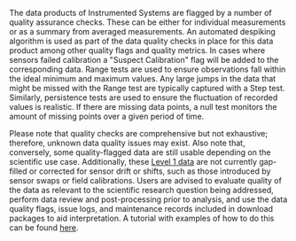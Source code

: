 The data products of Instrumented Systems are flagged by a number of quality assurance checks. These can be either for individual measurements or as a summary from averaged measurements. An automated despiking algorithm is used as part of the data quality checks in place for this data product among other quality flags and quality metrics. In cases where sensors failed calibration a "Suspect Calibration" flag will be added to the corresponding data. Range tests are used to ensure observations fall within the ideal minimum and maximum values. Any large jumps in the data that might be missed with the Range test are typically captured with a Step test. Similarly, persistence tests are used to ensure the fluctuation of recorded values is realistic. If there are missing data points, a null test monitors the amount of missing points over a given period of time.

Please note that quality checks are comprehensive but not exhaustive; therefore, unknown data quality issues may exist. Also note that, conversely, some quality-flagged data are still usable depending on the scientific use case. Additionally, these [Level 1 data](https://www.neonscience.org/data-samples/data-management/data-processing) are not currently gap-filled or corrected for sensor drift or shifts, such as those introduced by sensor swaps or field calibrations. Users are advised to evaluate quality of the data as relevant to the scientific research question being addressed, perform data review and post-processing prior to analysis, and use the data quality flags, issue logs, and maintenance records included in download packages to aid interpretation. A tutorial with examples of how to do this can be found [here](https://www.neonscience.org/resources/learning-hub/tutorials/clean-neon-ais-data).

